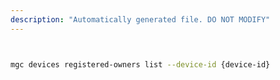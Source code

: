 ```yaml
---
description: "Automatically generated file. DO NOT MODIFY"
---
```


```bash


mgc devices registered-owners list --device-id {device-id}

```